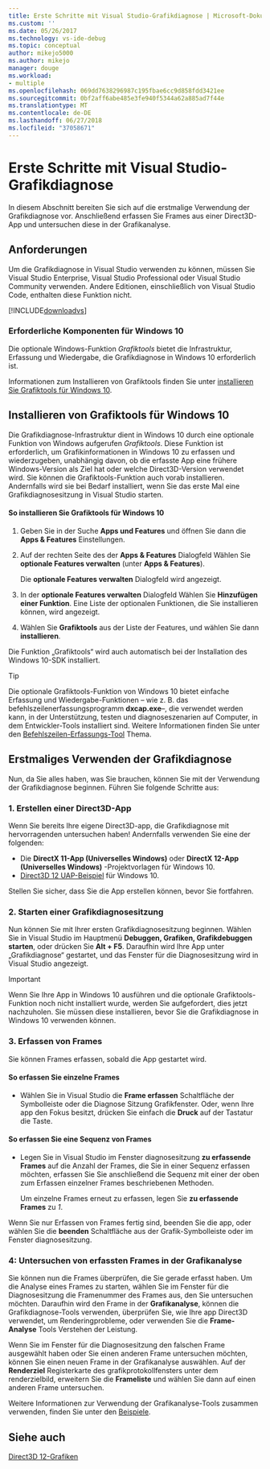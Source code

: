 ```yaml
---
title: Erste Schritte mit Visual Studio-Grafikdiagnose | Microsoft-Dokumentation
ms.custom: ''
ms.date: 05/26/2017
ms.technology: vs-ide-debug
ms.topic: conceptual
author: mikejo5000
ms.author: mikejo
manager: douge
ms.workload:
- multiple
ms.openlocfilehash: 069dd7638296987c195fbae6cc9d858fdd3421ee
ms.sourcegitcommit: 0bf2aff6abe485e3fe940f5344a62a885ad7f44e
ms.translationtype: MT
ms.contentlocale: de-DE
ms.lasthandoff: 06/27/2018
ms.locfileid: "37058671"
---
```

# <a name="getting-started-with-visual-studio-graphics-diagnostics"></a>Erste Schritte mit Visual Studio-Grafikdiagnose
In diesem Abschnitt bereiten Sie sich auf die erstmalige Verwendung der Grafikdiagnose vor. Anschließend erfassen Sie Frames aus einer Direct3D-App und untersuchen diese in der Grafikanalyse.  
  
## <a name="requirements"></a>Anforderungen  
 Um die Grafikdiagnose in Visual Studio verwenden zu können, müssen Sie Visual Studio Enterprise, Visual Studio Professional oder Visual Studio Community verwenden.  Andere Editionen, einschließlich von Visual Studio Code, enthalten diese Funktion nicht.
 
 [!INCLUDE[downloadvs](../includes/downloadvs_md.md)]  
  
### <a name="windows-10-prerequisites"></a>Erforderliche Komponenten für Windows 10  
 Die optionale Windows-Funktion *Grafiktools* bietet die Infrastruktur, Erfassung und Wiedergabe, die Grafikdiagnose in Windows 10 erforderlich ist.  
  
 Informationen zum Installieren von Grafiktools finden Sie unter [installieren Sie Grafiktools für Windows 10](#InstallGraphicsTools).  
  
##  <a name="InstallGraphicsTools"></a> Installieren von Grafiktools für Windows 10  
 Die Grafikdiagnose-Infrastruktur dient in Windows 10 durch eine optionale Funktion von Windows aufgerufen *Grafiktools*. Diese Funktion ist erforderlich, um Grafikinformationen in Windows 10 zu erfassen und wiederzugeben, unabhängig davon, ob die erfasste App eine frühere Windows-Version als Ziel hat oder welche Direct3D-Version verwendet wird. Sie können die Grafiktools-Funktion auch vorab installieren. Andernfalls wird sie bei Bedarf installiert, wenn Sie das erste Mal eine Grafikdiagnosesitzung in Visual Studio starten.  
  
#### <a name="to-install-graphics-tools-for-windows-10"></a>So installieren Sie Grafiktools für Windows 10  
  
1.  Geben Sie in der Suche **Apps und Features** und öffnen Sie dann die **Apps & Features** Einstellungen.
  
3.  Auf der rechten Seite des der **Apps & Features** Dialogfeld Wählen Sie **optionale Features verwalten** (unter **Apps & Features**).

    Die **optionale Features verwalten** Dialogfeld wird angezeigt.
  
4.  In der **optionale Features verwalten** Dialogfeld Wählen Sie **Hinzufügen einer Funktion**. Eine Liste der optionalen Funktionen, die Sie installieren können, wird angezeigt.  
  
5.  Wählen Sie **Grafiktools** aus der Liste der Features, und wählen Sie dann **installieren**.  
  
 Die Funktion „Grafiktools“ wird auch automatisch bei der Installation des Windows 10-SDK installiert.  
  
> [!TIP]
>  Die optionale Grafiktools-Funktion von Windows 10 bietet einfache Erfassung und Wiedergabe-Funktionen – wie z. B. das befehlszeilenerfassungsprogramm **dxcap.exe**–, die verwendet werden kann, in der Unterstützung, testen und diagnoseszenarien auf Computer, in dem Entwickler-Tools installiert sind. Weitere Informationen finden Sie unter den [Befehlszeilen-Erfassungs-Tool](command-line-capture-tool.md) Thema.  
  
## <a name="using-graphics-diagnostics-for-the-first-time"></a>Erstmaliges Verwenden der Grafikdiagnose  
 Nun, da Sie alles haben, was Sie brauchen, können Sie mit der Verwendung der Grafikdiagnose beginnen. Führen Sie folgende Schritte aus:  
  
### <a name="1---create-a-direct3d-app"></a>1. Erstellen einer Direct3D-App  
 Wenn Sie bereits Ihre eigene Direct3D-app, die Grafikdiagnose mit hervorragenden untersuchen haben! Andernfalls verwenden Sie eine der folgenden:

- Die **DirectX 11-App (Universelles Windows)** oder **DirectX 12-App (Universelles Windows)** -Projektvorlagen für Windows 10.
- [Direct3D 12 UAP-Beispiel](https://code.msdn.microsoft.com/Direct3D-12-UAP-Sample-ecb1779f) für Windows 10.  
  
 Stellen Sie sicher, dass Sie die App erstellen können, bevor Sie fortfahren.  
  
### <a name="2---start-a-graphics-diagnostics-session"></a>2. Starten einer Grafikdiagnosesitzung  
 Nun können Sie mit Ihrer ersten Grafikdiagnosesitzung beginnen. Wählen Sie in Visual Studio im Hauptmenü **Debuggen, Grafiken, Grafikdebuggen starten**, oder drücken Sie **Alt + F5**. Daraufhin wird Ihre App unter „Grafikdiagnose“ gestartet, und das Fenster für die Diagnosesitzung wird in Visual Studio angezeigt.  
  
> [!IMPORTANT]
>  Wenn Sie Ihre App in Windows 10 ausführen und die optionale Grafiktools-Funktion noch nicht installiert wurde, werden Sie aufgefordert, dies jetzt nachzuholen. Sie müssen diese installieren, bevor Sie die Grafikdiagnose in Windows 10 verwenden können.  
  
### <a name="3---capture-frames"></a>3. Erfassen von Frames  
 Sie können Frames erfassen, sobald die App gestartet wird.  
  
#### <a name="to-capture-single-frames"></a>So erfassen Sie einzelne Frames  
  
-   Wählen Sie in Visual Studio die **Frame erfassen** Schaltfläche der Symbolleiste oder die Diagnose Sitzung Grafikfenster. Oder, wenn Ihre app den Fokus besitzt, drücken Sie einfach die **Druck** auf der Tastatur die Taste.
  
#### <a name="to-capture-a-sequence-of-frames"></a>So erfassen Sie eine Sequenz von Frames  
  
-   Legen Sie in Visual Studio im Fenster diagnosesitzung **zu erfassende Frames** auf die Anzahl der Frames, die Sie in einer Sequenz erfassen möchten, erfassen Sie Sie anschließend die Sequenz mit einer der oben zum Erfassen einzelner Frames beschriebenen Methoden.  
  
     Um einzelne Frames erneut zu erfassen, legen Sie **zu erfassende Frames** zu *1*.  
  
 Wenn Sie nur Erfassen von Frames fertig sind, beenden Sie die app, oder wählen Sie die **beenden** Schaltfläche aus der Grafik-Symbolleiste oder im Fenster diagnosesitzung.  
  
### <a name="4---examine-captured-frames-in-the-graphics-analyzer"></a>4: Untersuchen von erfassten Frames in der Grafikanalyse  
 Sie können nun die Frames überprüfen, die Sie gerade erfasst haben. Um die Analyse eines Frames zu starten, wählen Sie im Fenster für die Diagnosesitzung die Framenummer des Frames aus, den Sie untersuchen möchten. Daraufhin wird den Frame in der **Grafikanalyse**, können die Grafikdiagnose-Tools verwenden, überprüfen Sie, wie Ihre app Direct3D verwendet, um Renderingprobleme, oder verwenden Sie die **Frame-Analyse** Tools Verstehen der Leistung.  
  
 Wenn Sie im Fenster für die Diagnosesitzung den falschen Frame ausgewählt haben oder Sie einen anderen Frame untersuchen möchten, können Sie einen neuen Frame in der Grafikanalyse auswählen. Auf der **Renderziel** Registerkarte des grafikprotokollfensters unter dem renderzielbild, erweitern Sie die **Frameliste** und wählen Sie dann auf einen anderen Frame untersuchen.  
  
 Weitere Informationen zur Verwendung der Grafikanalyse-Tools zusammen verwenden, finden Sie unter den [Beispiele](graphics-diagnostics-examples.md).  
  
## <a name="see-also"></a>Siehe auch  
 [Direct3D 12-Grafiken](/windows/desktop/direct3d12/direct3d-12-graphics)